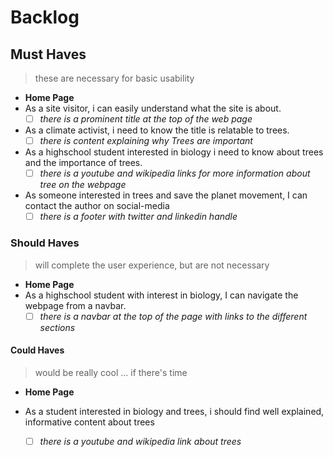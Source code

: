 # Backlog

## Must Haves

> these are necessary for basic usability

- **Home Page**
- As a site visitor, i can easily understand what the site is about.
  - [ ] _there is a prominent title at the top of the web page_
- As a climate activist, i need to know the title is relatable to trees.
  - [ ] _there is content explaining why Trees are important_
- As a highschool student interested in biology i need to know about trees and
  the importance of trees.
  - [ ] _there is a youtube and wikipedia links for more information about tree
        on the webpage_
- As someone interested in trees and save the planet movement, I can contact the
  author on social-media
  - [ ] _there is a footer with twitter and linkedin handle_

### Should Haves

> will complete the user experience, but are not necessary

- **Home Page**
- As a highschool student with interest in biology, I can navigate the webpage
  from a navbar.
  - [ ] _there is a navbar at the top of the page with links to the different
        sections_

#### Could Haves

> would be really cool ... if there's time

- **Home Page**

- As a student interested in biology and trees, i should find well explained,
  informative content about trees
  - [ ] _there is a youtube and wikipedia link about trees_
